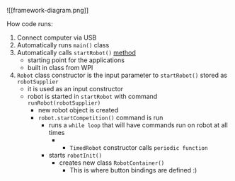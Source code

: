 ![[framework-diagram.png]]

How code runs:
1. Connect computer via USB
2. Automatically runs `main()` class
3. Automatically calls `startRobot()` [method](https://github.wpilib.org/allwpilib/docs/release/java/edu/wpi/first/wpilibj/RobotBase.html) 
	- starting point for the applications
	- built in class from WPI
1. `Robot` class constructor is the input parameter to `startRobot()` stored as `robotSupplier`
	- it is used as an input constructor
	- robot is started in `startRobot` with command `runRobot(robotSupplier)`
		- new robot object is created
		- `robot.startCompetition()` command is run
			- runs a `while loop` that will have commands run on robot at all times
				- - `TimedRobot` constructor calls `periodic function` 
			- starts `robotInit()`
				- creates new class `RobotContainer()`
					- This is where button bindings are defined :)
